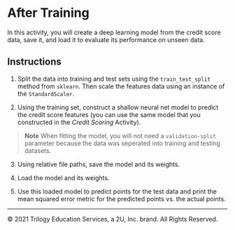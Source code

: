 # After Training

In this activity, you will create a deep learning model from the credit score data, save it, and load it to evaluate its performance on unseen data.

## Instructions

1. Split the data into training and test sets using the `train_test_split` method from `sklearn`. Then scale the features data using an instance of the `StandardScaler`.

2. Using the training set, construct a shallow neural net model to predict the credit score features (you can use the same model that you constructed in the _Credit Scoring_ Activity).

> **Note** When fitting the model, you will not need a `validation-split` parameter because the data was seperated into training and testing datasets.

3. Using relative file paths, save the model and its weights.

4. Load the model and its weights.

5.  Use this loaded model to predict points for the test data and print the mean squared error metric for the predicted points vs. the actual points.

---

© 2021 Trilogy Education Services, a 2U, Inc. brand. All Rights Reserved.
